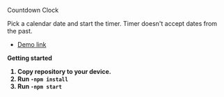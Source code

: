 Countdown Clock

Pick a calendar date and start the timer.
Timer doesn't accept dates from the past.

- [Demo link](https://Anton-Karpena.github.io/countdown_clock/)

<strong>Getting started<strong>

1) Copy repository to your device.
2) Run ```-npm install```
3) Run ```-npm start```
